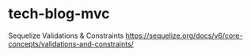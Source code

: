 # tech-blog-mvc







Sequelize Validations & Constraints
https://sequelize.org/docs/v6/core-concepts/validations-and-constraints/